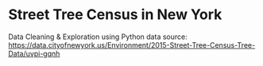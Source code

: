 # Street Tree Census in New York
 Data Cleaning & Exploration using Python
 data source: https://data.cityofnewyork.us/Environment/2015-Street-Tree-Census-Tree-Data/uvpi-gqnh
